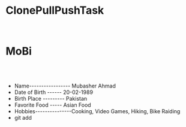 # ClonePullPushTask
<br>

# **MoBi** # 


<br>
<br>

* Name----------------- Mubasher Ahmad          
* Date of Birth ------ 20-02-1989
* Birth Place  --------- Pakistan
* Favorite Food ----- Asian Food
* Hobbies---------------Cooking, Video Games, Hiking, Bike Raiding 
* git add


